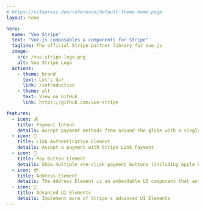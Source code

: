 ```yaml
---
# https://vitepress.dev/reference/default-theme-home-page
layout: home

hero:
  name: "Vue Stripe"
  text: "Vue.js composables & components for Stripe"
  tagline: The official Stripe partner library for Vue.js
  image:
    src: /vue-stripe-logo.png
    alt: Vue Stripe Logo
  actions:
    - theme: brand
      text: Let's Go!
      link: /introduction
    - theme: alt
      text: View on GitHub
      link: https://github.com/vue-stripe

features:
  - icon: 💰
    title: Payment Intent
    details: Accept payment methods from around the globe with a single secure, embeddable UI component
  - icon: 🔗
    title: Link Authentication Element
    details: Accept a payment with Stripe Link Payment
  - icon: 💸
    title: Pay Button Element
    details: Show multiple one-click payment buttons (including Apple Pay and Google Pay) to your customers at the same time
  - icon: 💳
    title: Address Element
    details: The Address Element is an embeddable UI component that autofills your customers’ billing and shipping addresses quickly and accurately
  - icon: 🧱
    title: Advanced UI Elements
    details: Implement more of Stripe's advanced UI Elements
---
```


<!-- <style>
:root {
  --vp-home-hero-name-color: transparent;
  --vp-home-hero-name-background: -webkit-linear-gradient(120deg, #bd34fe 30%, #41d1ff);

  --vp-home-hero-image-background-image: linear-gradient(-45deg, #bd34fe 50%, #47caff 50%);
  --vp-home-hero-image-filter: blur(44px);
}

@media (min-width: 640px) {
  :root {
    --vp-home-hero-image-filter: blur(56px);
  }
}

@media (min-width: 960px) {
  :root {
    --vp-home-hero-image-filter: blur(68px);
  }
}
</style> -->